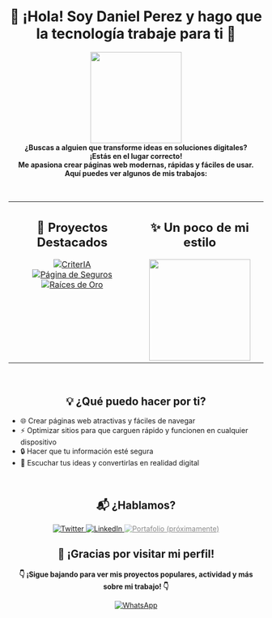 <h1 align="center">💙 ¡Hola! Soy Daniel Perez y hago que la tecnología trabaje para ti 🚀</h1>

<p align="center">
  <img src="https://media.giphy.com/media/l3vR85PnGsBwu1PFK/giphy.gif" width="180"><br>
  <b>
    ¿Buscas a alguien que transforme ideas en soluciones digitales?<br>
    ¡Estás en el lugar correcto!<br>
    Me apasiona crear páginas web modernas, rápidas y fáciles de usar.<br>
    Aquí puedes ver algunos de mis trabajos:
  </b>
</p>

<br>

<table align="center" width="100%">
  <tr>
    <td valign="top" align="center" width="50%">
      <h2>🌟 Proyectos Destacados</h2>
      <a href="https://criter-ia.vercel.app/en" target="_blank" rel="noopener noreferrer">
        <img src="https://img.shields.io/badge/CriterIA-4A90E2?style=for-the-badge&logo=vercel&logoColor=white" alt="CriterIA">
      </a>
      <br>
      <a href="https://pagina-de-seguros.vercel.app/" target="_blank" rel="noopener noreferrer">
        <img src="https://img.shields.io/badge/Página%20de%20Seguros-D0021B?style=for-the-badge&logo=vercel&logoColor=white" alt="Página de Seguros">
      </a>
      <br>
      <a href="https://raicesdeoro.vercel.app/" target="_blank" rel="noopener noreferrer">
        <img src="https://img.shields.io/badge/Raíces%20de%20Oro-7ED321?style=for-the-badge&logo=vercel&logoColor=white" alt="Raíces de Oro">
      </a>
    </td>
    <td valign="top" align="center" width="50%">
      <h2>✨ Un poco de mi estilo</h2>
      <img src="https://media.giphy.com/media/3o7aD2sa9g8D5g8g8I/giphy.gif" width="200">
    </td>
  </tr>
</table>

<br>

<h2 align="center">💡 ¿Qué puedo hacer por ti?</h2>
<ul>
  <li>🌐 Crear páginas web atractivas y fáciles de navegar</li>
  <li>⚡ Optimizar sitios para que carguen rápido y funcionen en cualquier dispositivo</li>
  <li>🔒 Hacer que tu información esté segura</li>
  <li>🤝 Escuchar tus ideas y convertirlas en realidad digital</li>
</ul>

<br>

<h2 align="center">📬 ¿Hablamos?</h2>
<p align="center">
  <a href="https://x.com/Danipe_23" target="_blank" rel="noopener noreferrer">
    <img src="https://img.shields.io/badge/Twitter-1DA1F2?style=for-the-badge&logo=twitter&logoColor=white" alt="Twitter">
  </a>
  <a href="https://www.linkedin.com/in/danielpe971223/" target="_blank" rel="noopener noreferrer">
    <img src="https://img.shields.io/badge/LinkedIn-0077B5?style=for-the-badge&logo=linkedin&logoColor=white" alt="LinkedIn">
  </a>
  <a href="#" style="pointer-events: none; opacity: 0.5;" title="Próximamente" target="_blank" rel="noopener noreferrer">
    <img src="https://img.shields.io/badge/Portafolio-F5A623?style=for-the-badge&logo=about-dot-me&logoColor=white" alt="Portafolio (próximamente)">
  </a>
</p>

<h2 align="center">🎉 ¡Gracias por visitar mi perfil!</h2>

<p align="center">
  <b>👇 ¡Sigue bajando para ver mis proyectos populares, actividad y más sobre mi trabajo! 👇</b>
</p>

<p align="center">
  <a href="https://wa.me/573001234567" target="_blank" rel="noopener noreferrer">
    <img src="https://img.shields.io/badge/Contáctame%20en%20WhatsApp-25D366?style=for-the-badge&logo=whatsapp&logoColor=white" alt="WhatsApp">
  </a>
</p>

<!-- Aquí GitHub mostrará automáticamente tus repositorios populares, actividad y contribuciones -->

